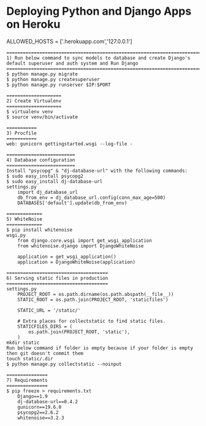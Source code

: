 # Deploying Python and Django Apps on Heroku
ALLOWED_HOSTS = ['.herokuapp.com','127.0.0.1']

    ====================================================================================================================
    1) Run below command to sync models to database and create Django's default superuser and auth system and Run Django
    ====================================================================================================================
    $ python manage.py migrate
    $ python manage.py createsuperuser
    $ python manage.py runserver $IP:$PORT

    ====================
    2) Create Virtualenv
    ====================
    $ virtualenv venv
    $ source venv/bin/activate

    ===========
    3) Procfile
    ===========
    web: gunicorn gettingstarted.wsgi --log-file -

    =========================
    4) Database configuration
    =========================
    Install "psycopg" & "dj-database-url" with the following commands:
    $ sudo easy_install psycopg2
    $ sudo easy_install dj-database-url
    settings.py
        import dj_database_url
        db_from_env = dj_database_url.config(conn_max_age=500)
        DATABASES['default'].update(db_from_env)

    =============
    5) WhiteNoise
    =============
    $ pip install whitenoise
    wsgi.py
        from django.core.wsgi import get_wsgi_application
        from whitenoise.django import DjangoWhiteNoise
        
        application = get_wsgi_application()
        application = DjangoWhiteNoise(application)

    =====================================
    6) Serving static files in production
    =====================================
    settings.py
        PROJECT_ROOT = os.path.dirname(os.path.abspath(__file__))
        STATIC_ROOT = os.path.join(PROJECT_ROOT, 'staticfiles')
        
        STATIC_URL = '/static/'
        
        # Extra places for collectstatic to find static files.
        STATICFILES_DIRS = (
            os.path.join(PROJECT_ROOT, 'static'),
        )
    mkdir static
    Run below command if folder is empty because if your folder is empty then git doesn't commit them
    touch static/.dir
    $ python manage.py collectstatic --noinput

    ===============
    7) Requirements
    ===============
    $ pip freeze > requirements.txt
        Django==1.9
        dj-database-url==0.4.2
        gunicorn==19.6.0
        psycopg2==2.6.2
        whitenoise==3.2.3